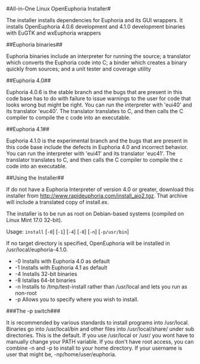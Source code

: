 #All-in-One Linux OpenEuphoria Installer#

The installer installs dependencies for Euphoria and its GUI wrappers.  It installs OpenEuphoria 4.0.6 development and 4.1.0 development binaries with EuGTK and wxEuphoria wrappers

##Euphoria binaries##

Euphoria binaries include an interpreter for running the source; a translator which converts the Euphoria code into C;
a binder which creates a binary quickly from sources; and a unit tester and coverage utility 

##Euphoria 4.0##

Euphoria 4.0.6 is the stable branch and the bugs that are present in this code base has to do with failure to issue warnings to the user for code that looks wrong but might be right.  You can run the interpreter with 'eui40' and its translator 'euc40'.  The translator translates to C, and then calls the C compiler to compile the c code into an executable.

##Euphoria 4.1##

Euphoria 4.1.0 is the experimental branch and the bugs that are present in this code base include the defects in Euphoria 4.0 and incorrect behavior.  You can run the interpreter with 'eui41' and its translator 'euc41'.  The translator translates to C, and then calls the C compiler to compile the c code into an executable. 

##Using the Installer##

If do not have a Euphoria Interpreter of version 4.0 or greater, download this installer from
http://www.rapideuphoria.com/install_aio2.tgz.  That archive will include a translated 
copy of install.ex.

The installer is to be run as root on Debian-based systems (compiled on Linux Mint 17.0 32-bit).

Usage: `install` \[`-0`\] \[`-1`\] \[`-4`\] \[`-8`\] \[`-n`\] \[`-p/usr/bin`\]

If no target directory is specified, OpenEuphoria will be installed in /usr/local/euphoria-4.1.0.

- \-0 Installs with Euphoria 4.0 as default
- \-1 Installs with Euphoria 4.1 as default
- \-4 Installs 32-bit binaries
- \-8 Istallas 64-bt binaries
- \-n Installs to /tmp/test-install rather than /usr/local and lets you run as non-root
- \-p Allows you to specify where you wish to install.

###The \-p switch###

It is recommended by various standards to install programs into /usr/local.  Binaries go into /usr/local/bin and other files into /usr/local/share/ under sub directories.  This is the default.  If you use /usr/local or /usr/ you wont have to manually change your PATH variable.  If you don't have root access, you can combine \-n and \-p to install to your home directory.  If your username is user that might be, \-np/home/user/euphoria.

